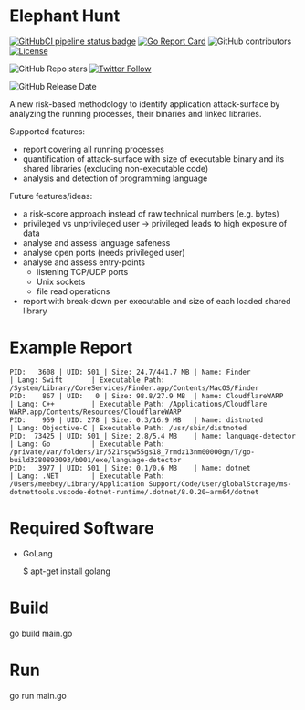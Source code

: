 Elephant Hunt
=============
[![GitHubCI pipeline status badge](https://github.com/meebey/elephant-hunt/workflows/auto-ci-builds/badge.svg)](https://github.com/meebey/elephant-hunt/commits/main) [![Go Report Card](https://goreportcard.com/badge/github.com/meebey/elephant-hunt)](https://goreportcard.com/report/github.com/meebey/elephant-hunt) ![GitHub contributors](https://img.shields.io/github/contributors-anon/meebey/elephant-hunt) [![License](https://img.shields.io/github/license/meebey/elephant-hunt.svg)](https://github.com/meebey/elephant-hunt/blob/master/LICENSE)

![GitHub Repo stars](https://img.shields.io/github/stars/meebey/elephant-hunt?style=social) [![Twitter Follow](https://img.shields.io/twitter/follow/meebey?style=social)](https://twitter.com/intent/follow?screen_name=meebey)

![GitHub Release Date](https://img.shields.io/github/release-date/meebey/elephant-hunt)

A new risk-based methodology to identify application attack-surface by analyzing the running processes, their binaries and linked libraries.

Supported features:
* report covering all running processes
* quantification of attack-surface with size of executable binary and its shared libraries (excluding non-executable code)
* analysis and detection of programming language

Future features/ideas:
* a risk-score approach instead of raw technical numbers (e.g. bytes)
* privileged vs unprivileged user -> privileged leads to high exposure of data
* analyse and assess language safeness
* analyse open ports (needs privileged user)
* analyse and assess entry-points
  * listening TCP/UDP ports
  * Unix sockets
  * file read operations
* report with break-down per executable and size of each loaded shared library

Example Report
==============

    PID:   3608 | UID: 501 | Size: 24.7/441.7 MB | Name: Finder            | Lang: Swift       | Executable Path: /System/Library/CoreServices/Finder.app/Contents/MacOS/Finder
    PID:    867 | UID:   0 | Size: 98.8/27.9 MB  | Name: CloudflareWARP    | Lang: C++         | Executable Path: /Applications/Cloudflare WARP.app/Contents/Resources/CloudflareWARP
    PID:    959 | UID: 278 | Size: 0.3/16.9 MB   | Name: distnoted         | Lang: Objective-C | Executable Path: /usr/sbin/distnoted
    PID:  73425 | UID: 501 | Size: 2.8/5.4 MB    | Name: language-detector | Lang: Go          | Executable Path: /private/var/folders/1r/521rsgw55gs18_7rmdz13nm00000gn/T/go-build3280893093/b001/exe/language-detector
    PID:   3977 | UID: 501 | Size: 0.1/0.6 MB    | Name: dotnet            | Lang: .NET        | Executable Path: /Users/meebey/Library/Application Support/Code/User/globalStorage/ms-dotnettools.vscode-dotnet-runtime/.dotnet/8.0.20~arm64/dotnet

Required Software
=================
* GoLang

    $ apt-get install golang

Build
=====
go build main.go

Run
===
go run main.go
